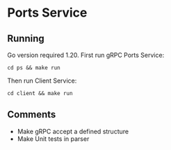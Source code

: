 # Ports Service

## Running

Go version required 1.20.
First run gRPC Ports Service:
```
cd ps && make run
```
Then run Client Service:
```
cd client && make run
```

## Comments

- Make gRPC accept a defined structure 
- Make Unit tests in parser